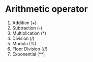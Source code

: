 # Arithmetic operator 

1. Addition (+)
2. Subtraction (-)
3. Multiplication (*)
4. Division (/)
5. Modulo (%)
6. Floor Division (//)
7. Exponential (**)